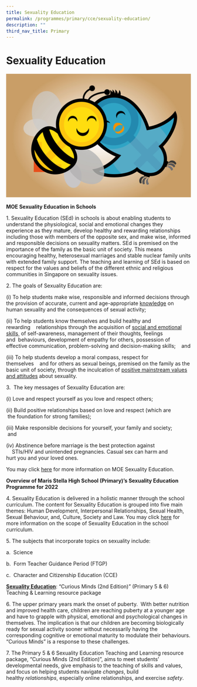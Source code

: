 ```yaml
---
title: Sexuality Education
permalink: /programmes/primary/cce/sexuality-education/
description: ""
third_nav_title: Primary
---
```

# Sexuality Education

![](/images/CCE/Primary/SE.jpg)

**MOE Sexuality Education in Schools**  

1. Sexuality Education (SEd) in schools is about enabling students to understand the physiological, social and emotional changes they experience as they mature, develop healthy and rewarding relationships including those with members of the opposite sex, and make wise, informed and responsible decisions on sexuality matters. SEd is premised on the importance of the family as the basic unit of society. This means encouraging healthy, heterosexual marriages and stable nuclear family units with extended family support. The teaching and learning of SEd is based on respect for the values and beliefs of the different ethnic and religious communities in Singapore on sexuality issues.

2\. The goals of Sexuality Education are:

(i) To help students make wise, responsible and informed decisions through the provision of accurate, current and age-appropriate <u>knowledge</u> on human sexuality and the consequences of sexual activity;

(ii) To help students know themselves and build healthy and rewarding    relationships through the acquisition of <u>social and emotional skills </u> of self-awareness, management of their thoughts, feelings and  behaviours, development of empathy for others, possession of effective communication, problem-solving and decision-making skills;    and

(iii) To help students develop a moral compass, respect for themselves    and for others as sexual beings, premised on the family as the basic unit of society, through the inculcation of <u>positive mainstream values and attitudes</u> about sexuality.

3.  The key messages of Sexuality Education are:

(i) Love and respect yourself as you love and respect others;

(ii) Build positive relationships based on love and respect (which are         the foundation for strong families);

(iii) Make responsible decisions for yourself, your family and society;         and

(iv) Abstinence before marriage is the best protection against                        STIs/HIV and unintended pregnancies. Casual sex can harm and                hurt you and your loved ones.

  

You may click [here](https://www.moe.gov.sg/programmes/sexuality-education) for more information on MOE Sexuality Education.

  

  

**Overview of Maris Stella High School (Primary)’s Sexuality Education Programme for 2022**

  

4\. Sexuality Education is delivered in a holistic manner through the school curriculum. The content for Sexuality Education is grouped into five main themes: Human Development, Interpersonal Relationships, Sexual Health, Sexual Behaviour, and, Culture, Society and Law. You may click [here](https://www.moe.gov.sg/programmes/sexuality-education/scope-and-teaching-approach) for more information on the scope of Sexuality Education in the school curriculum.

  

5\. The subjects that incorporate topics on sexuality include:

a.  Science

b.  Form Teacher Guidance Period (FTGP)

c.  Character and Citizenship Education (CCE)

  

**<u>Sexuality Education</u>**: “Curious Minds (2nd Edition)” (Primary 5 & 6) Teaching & Learning resource package

  

6\. The upper primary years mark the onset of puberty.  With better nutrition and improved health care, children are reaching puberty at a younger age and have to grapple with physical, emotional and psychological changes in themselves. The implication is that our children are becoming biologically ready for sexual activity sooner without necessarily having the corresponding cognitive or emotional maturity to modulate their behaviours. “Curious Minds” is a response to these challenges.

7\. The Primary 5 & 6 Sexuality Education Teaching and Learning resource package, “Curious Minds (2nd Edition)”, aims to meet students’ developmental needs, give emphasis to the teaching of skills and values, and focus on helping students navigate _changes_, build healthy _relationships_, especially online relationships, and exercise _safety_.

